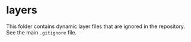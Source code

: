 # layers

This folder contains dynamic layer files that are ignored in the repository.
See the main `.gitignore` file.
